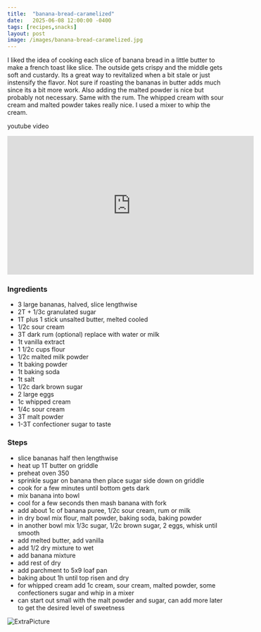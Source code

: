 ```yaml
---
title:  "banana-bread-caramelized"
date:   2025-06-08 12:00:00 -0400
tags: [recipes,snacks]
layout: post
image: /images/banana-bread-caramelized.jpg
---
```


I liked the idea of cooking each slice of banana bread in a little butter to make a french toast like slice. The outside gets crispy and the middle gets soft and custardy.  Its a great way to revitalized when a bit stale or just instensify the flavor. Not sure if roasting the bananas in butter adds much since its a bit more work.  Also adding the malted powder is nice but probably not necessary.  Same with the rum.  The whipped cream with sour cream and malted powder takes really nice.  I used a mixer to whip the cream.

youtube video
<iframe width="560" height="315" src="https://www.youtube.com/embed/XQ-qnnNvRXU" title="YouTube video player" frameborder="0" allow="accelerometer; autoplay; clipboard-write; encrypted-media; gyroscope; picture-in-picture; web-share" allowfullscreen></iframe>

### Ingredients
- 3 large bananas, halved, slice lengthwise
- 2T + 1/3c granulated sugar
- 1T plus 1 stick unsalted butter, melted cooled
- 1/2c sour cream
- 3T dark rum (optional) replace with water or milk
- 1t vanilla extract
- 1 1/2c cups flour
- 1/2c malted milk powder
- 1t baking powder
- 1t baking soda
- 1t salt
- 1/2c dark brown sugar
- 2 large eggs
- 1c whipped cream
- 1/4c sour cream
- 3T malt powder
- 1-3T confectioner sugar to taste

### Steps
- slice bananas half then lengthwise
- heat up 1T butter on griddle
- preheat oven 350
- sprinkle sugar on banana then place sugar side down on griddle
- cook for a few minutes until bottom gets dark
- mix banana into bowl
- cool for a few seconds then mash banana with fork
- add about 1c of banana puree, 1/2c sour cream, rum or milk
- in dry bowl mix flour, malt powder, baking soda, baking powder
- in another bowl mix 1/3c sugar, 1/2c brown sugar, 2 eggs, whisk until smooth
- add melted butter, add vanilla
- add 1/2 dry mixture to wet
- add banana mixture
- add rest of dry 
- add parchment to 5x9 loaf pan
- baking about 1h until top risen and dry
- for whipped cream add 1c cream, sour cream, malted powder, some confectioners sugar and whip in a mixer
- can start out small with the malt powder and sugar, can add more later to get the desired level of sweetness

![ExtraPicture](images/banana-bread-caramelized1.jpg)
